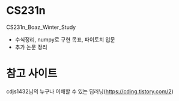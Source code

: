 # CS231n
CS231n_Boaz_Winter_Study
- 수식정리, numpy로 구현 목표, 파이토치 입문
- 추가 논문 정리

# 참고 사이트
 cdjs1432님의 누구나 이해할 수 있는 딥러닝(https://cding.tistory.com/2)
